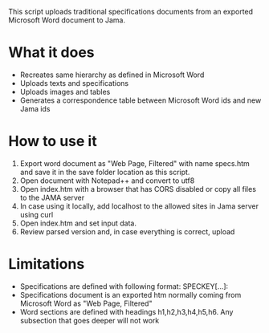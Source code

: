 This script uploads traditional specifications documents from an exported Microsoft Word document to Jama.

# What it does
* Recreates same hierarchy as defined in Microsoft Word
* Uploads texts and specifications
* Uploads images and tables
* Generates a correspondence table between Microsoft Word ids and new Jama ids

# How to use it
1. Export word document as "Web Page, Filtered" with name specs.htm and save it in the save folder location as this script.
1. Open document with Notepad++ and convert to utf8
1. Open index.htm with a browser that has CORS disabled or copy all files to the JAMA server
1. In case using it locally, add localhost to the allowed sites in Jama server using curl
1. Open index.htm and set input data.
1. Review parsed version and, in case everything is correct, upload

# Limitations
* Specifications are defined with following format: SPECKEY[...]:
* Specifications document is an exported htm normally coming from Microsoft Word as "Web Page, Filtered"
* Word sections are defined with headings h1,h2,h3,h4,h5,h6. Any subsection that goes deeper will not work 
